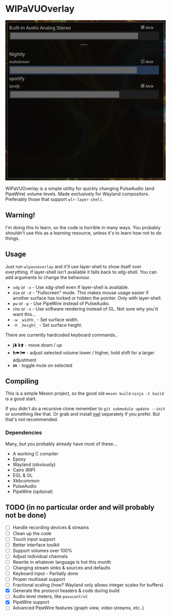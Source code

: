 # WlPaVUOverlay
![](screenshot.png)

WlPaVUOverlay is a simple utility for quickly changing PulseAudio (and PipeWire) volume levels.
Made exclusively for Wayland compositors. Preferably those that support `wlr-layer-shell`.
## Warning!
I'm doing this to learn, so the code is horrible in many ways. You probably shouldn't use this as a learning resource, unless it's to learn how not to do things.
## Usage
Just run `wlpavuoverlay` and it'll use layer-shell to show itself over everything. If layer-shell isn't available it falls back to xdg-shell.
You can add arguments to change the behaviour.
* `xdg` or `-x` - Use xdg-shell even if layer-shell is available.
* `dim` or `-d` - "Fullscreen" mode. This makes mouse usage easier if another surface has locked or hidden the pointer. Only with layer-shell.
* `pw` or `-p` - Use PipeWire instead of PulseAudio.
* `shm` or `-s` - Use software rendering instead of GL. Not sure why you'd want this...
* `-w _width_` - Set surface width.
* `-h _height_` - Set surface height.

There are currently hardcoded keyboard commands..
* **j🠯 k🠭** - move down / up
* **h🠬 l🠮** - adjust selected volume lower / higher, hold shift for a larger adjustment
* **m** - toggle mute on selected
## Compiling
This is a simple Meson project, so the good old `meson build` `ninja -C build` is a good start.

If you didn't do a recursive clone remember to `git submodule update --init` or something like that.
Or grab and install [nwl](https://github.com/udfn/nwl/) separately if you prefer. But that's not recommended.
### Dependencies
Many, but you probably already have most of these...
* A working C compiler
* Epoxy
* Wayland (obviously)
* Cairo (RIP)
* EGL & GL
* Xkbcommon
* PulseAudio
* PipeWire (optional)
## TODO (in no particular order and will probably not be done)
- [ ] Handle recording devices & streams
- [ ] Clean up the code
- [ ] Touch input support
- [ ] Better interface toolkit
- [ ] Support volumes over 100%
- [ ] Adjust individual channels
- [ ] Rewrite in whatever language is hot this month
- [ ] Changing stream sinks & sources and defaults
- [ ] Keyboard input - Partially done
- [ ] Proper multiseat support
- [ ] Fractional scaling (how? Wayland only allows integer scales for buffers)
- [x] Generate the protocol headers & code during build
- [ ] Audio level meters, like `pavucontrol`
- [x] PipeWire support
- [ ] Advanced PipeWire features (graph view, video streams, etc..)
